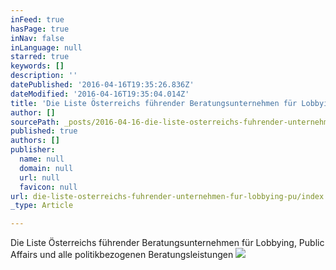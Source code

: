 ```yaml
---
inFeed: true
hasPage: true
inNav: false
inLanguage: null
starred: true
keywords: []
description: ''
datePublished: '2016-04-16T19:35:26.836Z'
dateModified: '2016-04-16T19:35:04.014Z'
title: 'Die Liste Österreichs führender Beratungsunternehmen für Lobbying, Public Affairs und alle politikbezogenen Beratungsleistungen'
author: []
sourcePath: _posts/2016-04-16-die-liste-osterreichs-fuhrender-unternehmen-fur-lobbying-pu.md
published: true
authors: []
publisher:
  name: null
  domain: null
  url: null
  favicon: null
url: die-liste-osterreichs-fuhrender-unternehmen-fur-lobbying-pu/index.html
_type: Article

---
```

Die Liste Österreichs führender Beratungsunternehmen für Lobbying, Public Affairs und alle politikbezogenen Beratungsleistungen
![](https://s3-us-west-2.amazonaws.com/the-grid-img/p/c727703709754fc97c718a33f9e81f223b2e8e49.jpg)